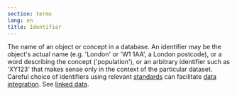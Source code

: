 ```yaml
---
section: terms
lang: en
title: Identifier
---
```


The name of an object or concept in a database. An identifier may be the object's actual name (e.g. 'London' or 'W1 1AA', a London postcode), or a word describing the concept ('population'), or an arbitrary identifier such as 'XY123' that makes sense only in the context of the particular dataset. Careful choice of identifiers using relevant [standards](/glossary/en/terms/linked-data/standard) can facilitate [data integration](/glossary/en/terms/data-integration/). See [linked data](/glossary/en/terms/linked-data/).
